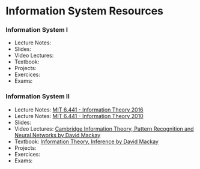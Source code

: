 # Information System Resources

### Information System I

- Lecture Notes:
- Slides:
- Video Lectures:
- Textbook:
- Projects:
- Exercices:
- Exams:

### Information System II

- Lecture Notes: [MIT 6.441 - Information Theory 2016](https://ocw.mit.edu/courses/electrical-engineering-and-computer-science/6-441-information-theory-spring-2016/)
- Lecture Notes: [MIT 6.441 - Information Theory 2010](https://ocw.mit.edu/courses/electrical-engineering-and-computer-science/6-441-information-theory-spring-2010/)
- Slides:
- Video Lectures: [Cambridge Information Theory, Pattern Recognition and Neural Networks by David Mackay](https://www.youtube.com/playlist?list=PLruBu5BI5n4aFpG32iMbdWoRVAA-Vcso6)
- Textbook: [Information Theory, Inference by David Mackay](http://www.inference.org.uk/itprnn/book.pdf)
- Projects:
- Exercices:
- Exams:
